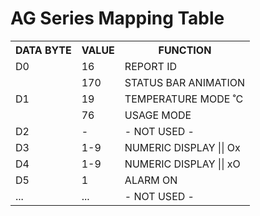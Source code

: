 # AG Series Mapping Table

<table>
    <tr>
        <th>DATA BYTE</th>
        <th>VALUE</th>
        <th>FUNCTION</th>
    </tr>
    <tr>
        <td>D0</td>
        <td>16</td>
        <td>REPORT ID</td>
    </tr>
    <tr>
        <td rowspan="3">D1</td>
        <td>170</td>
        <td>STATUS BAR ANIMATION</td>
    </tr>
    <tr>
        <td>19</td>
        <td>TEMPERATURE MODE ˚C</td>
    </tr>
    <tr>
        <td>76</td>
        <td>USAGE MODE</td>
    </tr>
    <tr>
        <td>D2</td>
        <td>-</td>
        <td>- NOT USED -</td>
    </tr>
    <tr>
        <td>D3</td>
        <td>1-9</td>
        <td>NUMERIC DISPLAY || Ox</td>
    </tr>
    <tr>
        <td>D4</td>
        <td>1-9</td>
        <td>NUMERIC DISPLAY || xO</td>
    </tr>
    <tr>
        <td>D5</td>
        <td>1</td>
        <td>ALARM ON</td>
    </tr>
    <tr>
        <td>...</td>
        <td>...</td>
        <td>- NOT USED -</td>
    </tr>
</table>
